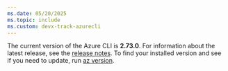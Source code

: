 ```yaml
---
ms.date: 05/20/2025
ms.topic: include
ms.custom: devx-track-azurecli
---
```


The current version of the Azure CLI is __2.73.0__. For information about the latest release, see the [release notes](../release-notes-azure-cli.md). To find your installed version and see if you need to update, run [az version](/cli/azure/reference-index#az_version).
